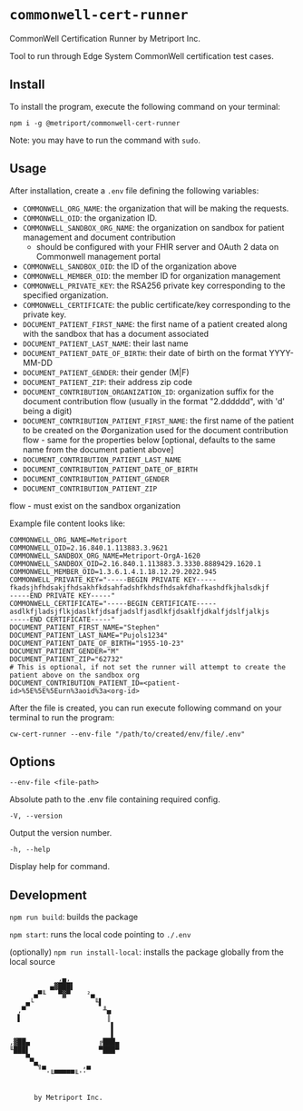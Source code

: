 # `commonwell-cert-runner`

CommonWell Certification Runner by Metriport Inc.

Tool to run through Edge System CommonWell certification test cases.

## Install

To install the program, execute the following command on your terminal:

`npm i -g @metriport/commonwell-cert-runner`

Note: you may have to run the command with `sudo`.

## Usage

After installation, create a `.env` file defining the following variables:

- `COMMONWELL_ORG_NAME`: the organization that will be making the requests.
- `COMMONWELL_OID`: the organization ID.
- `COMMONWELL_SANDBOX_ORG_NAME`: the organization on sandbox for patient management and document contribution
  - should be configured with your FHIR server and OAuth 2 data on Commonwell management portal
- `COMMONWELL_SANDBOX_OID`: the ID of the organization above
- `COMMONWELL_MEMBER_OID`: the member ID for organization management
- `COMMONWELL_PRIVATE_KEY`: the RSA256 private key corresponding to the specified organization.
- `COMMONWELL_CERTIFICATE`: the public certificate/key corresponding to the private key.
- `DOCUMENT_PATIENT_FIRST_NAME`: the first name of a patient created along with the sandbox that has a document associated
- `DOCUMENT_PATIENT_LAST_NAME`: their last name
- `DOCUMENT_PATIENT_DATE_OF_BIRTH`: their date of birth on the format YYYY-MM-DD
- `DOCUMENT_PATIENT_GENDER`: their gender (M|F)
- `DOCUMENT_PATIENT_ZIP`: their address zip code
- `DOCUMENT_CONTRIBUTION_ORGANIZATION_ID`: organization suffix for the document contribution flow (usually in the format
  "2.dddddd", with 'd' being a digit)
- `DOCUMENT_CONTRIBUTION_PATIENT_FIRST_NAME`: the first name of the patient to be created on the Øorganization used for the
  document contribution flow - same for the properties below [optional, defaults to the same name from the document patient
  above]
- `DOCUMENT_CONTRIBUTION_PATIENT_LAST_NAME`
- `DOCUMENT_CONTRIBUTION_PATIENT_DATE_OF_BIRTH`
- `DOCUMENT_CONTRIBUTION_PATIENT_GENDER`
- `DOCUMENT_CONTRIBUTION_PATIENT_ZIP`

flow - must exist on the sandbox organization

Example file content looks like:

```
COMMONWELL_ORG_NAME=Metriport
COMMONWELL_OID=2.16.840.1.113883.3.9621
COMMONWELL_SANDBOX_ORG_NAME=Metriport-OrgA-1620
COMMONWELL_SANDBOX_OID=2.16.840.1.113883.3.3330.8889429.1620.1
COMMONWELL_MEMBER_OID=1.3.6.1.4.1.18.12.29.2022.945
COMMONWELL_PRIVATE_KEY="-----BEGIN PRIVATE KEY-----
fkadsjhfhdsakjfhdsakhfkdsahfadshfkhdsfhdsakfdhafkashdfkjhalsdkjf
-----END PRIVATE KEY-----"
COMMONWELL_CERTIFICATE="-----BEGIN CERTIFICATE-----
asdlkfjladsjflkjdaslkfjdsafjadslfjasdlkfjdsaklfjdkalfjdslfjalkjs
-----END CERTIFICATE-----"
DOCUMENT_PATIENT_FIRST_NAME="Stephen"
DOCUMENT_PATIENT_LAST_NAME="Pujols1234"
DOCUMENT_PATIENT_DATE_OF_BIRTH="1955-10-23"
DOCUMENT_PATIENT_GENDER="M"
DOCUMENT_PATIENT_ZIP="62732"
# This is optional, if not set the runner will attempt to create the patient above on the sandbox org
DOCUMENT_CONTRIBUTION_PATIENT_ID=<patient-id>%5E%5E%5Eurn%3aoid%3a<org-id>
```

After the file is created, you can run execute following command on your terminal to run the program:

`cw-cert-runner --env-file "/path/to/created/env/file/.env"`

## Options

`--env-file <file-path>`

Absolute path to the .env file containing required config.

`-V, --version`

Output the version number.

`-h, --help`

Display help for command.

## Development

`npm run build`: builds the package

`npm start`: runs the local code pointing to `./.env`

(optionally) `npm run install-local`: installs the package globally from the local source

```
            ,▄,
          ▄▓███▌
      ▄▀╙   ▀▓▀    ²▄
    ▄└               ╙▌
  ,▀                   ╨▄
  ▌                     ║
                         ▌
                         ▌
,▓██▄                 ╔███▄
╙███▌                 ▀███▀
    ▀▄
      ▀╗▄         ,▄
         '╙▀▀▀▀▀╙''


      by Metriport Inc.

```
